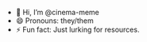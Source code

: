 - 👋 Hi, I’m @cinema-meme
- 😄 Pronouns: they/them
- ⚡ Fun fact: Just lurking for resources.

<!---
cinema-meme/cinema-meme is a ✨ special ✨ repository because its `README.md` (this file) appears on your GitHub profile.
You can click the Preview link to take a look at your changes.
--->
